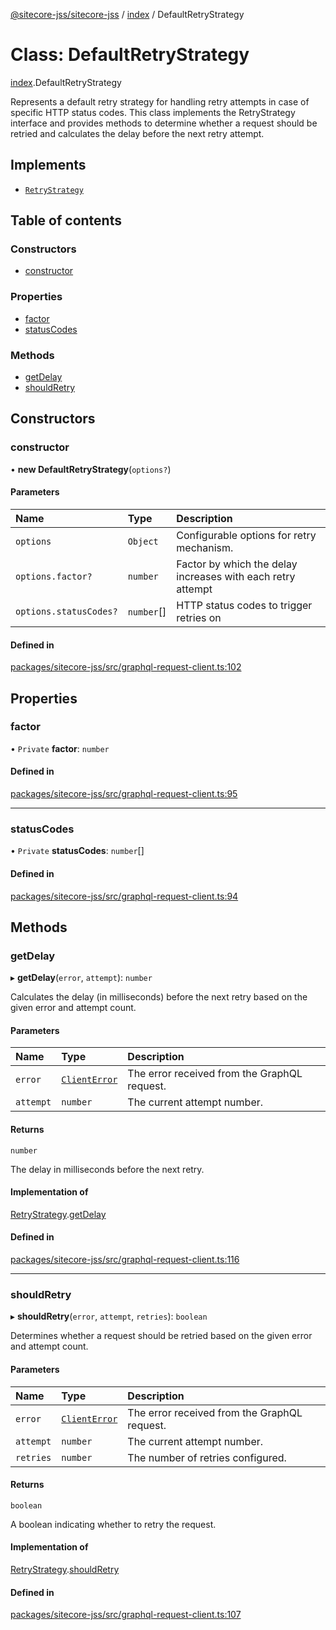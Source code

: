 [@sitecore-jss/sitecore-jss](../README.md) / [index](../modules/index.md) / DefaultRetryStrategy

# Class: DefaultRetryStrategy

[index](../modules/index.md).DefaultRetryStrategy

Represents a default retry strategy for handling retry attempts in case of specific HTTP status codes.
This class implements the RetryStrategy interface and provides methods to determine whether a request
should be retried and calculates the delay before the next retry attempt.

## Implements

- [`RetryStrategy`](../interfaces/index.RetryStrategy.md)

## Table of contents

### Constructors

- [constructor](index.DefaultRetryStrategy.md#constructor)

### Properties

- [factor](index.DefaultRetryStrategy.md#factor)
- [statusCodes](index.DefaultRetryStrategy.md#statuscodes)

### Methods

- [getDelay](index.DefaultRetryStrategy.md#getdelay)
- [shouldRetry](index.DefaultRetryStrategy.md#shouldretry)

## Constructors

### constructor

• **new DefaultRetryStrategy**(`options?`)

#### Parameters

| Name | Type | Description |
| :------ | :------ | :------ |
| `options` | `Object` | Configurable options for retry mechanism. |
| `options.factor?` | `number` | Factor by which the delay increases with each retry attempt |
| `options.statusCodes?` | `number`[] | HTTP status codes to trigger retries on |

#### Defined in

[packages/sitecore-jss/src/graphql-request-client.ts:102](https://github.com/Sitecore/jss/blob/594f73f3f/packages/sitecore-jss/src/graphql-request-client.ts#L102)

## Properties

### factor

• `Private` **factor**: `number`

#### Defined in

[packages/sitecore-jss/src/graphql-request-client.ts:95](https://github.com/Sitecore/jss/blob/594f73f3f/packages/sitecore-jss/src/graphql-request-client.ts#L95)

___

### statusCodes

• `Private` **statusCodes**: `number`[]

#### Defined in

[packages/sitecore-jss/src/graphql-request-client.ts:94](https://github.com/Sitecore/jss/blob/594f73f3f/packages/sitecore-jss/src/graphql-request-client.ts#L94)

## Methods

### getDelay

▸ **getDelay**(`error`, `attempt`): `number`

Calculates the delay (in milliseconds) before the next retry based on the given error and attempt count.

#### Parameters

| Name | Type | Description |
| :------ | :------ | :------ |
| `error` | [`ClientError`](index.ClientError.md) | The error received from the GraphQL request. |
| `attempt` | `number` | The current attempt number. |

#### Returns

`number`

The delay in milliseconds before the next retry.

#### Implementation of

[RetryStrategy](../interfaces/index.RetryStrategy.md).[getDelay](../interfaces/index.RetryStrategy.md#getdelay)

#### Defined in

[packages/sitecore-jss/src/graphql-request-client.ts:116](https://github.com/Sitecore/jss/blob/594f73f3f/packages/sitecore-jss/src/graphql-request-client.ts#L116)

___

### shouldRetry

▸ **shouldRetry**(`error`, `attempt`, `retries`): `boolean`

Determines whether a request should be retried based on the given error and attempt count.

#### Parameters

| Name | Type | Description |
| :------ | :------ | :------ |
| `error` | [`ClientError`](index.ClientError.md) | The error received from the GraphQL request. |
| `attempt` | `number` | The current attempt number. |
| `retries` | `number` | The number of retries configured. |

#### Returns

`boolean`

A boolean indicating whether to retry the request.

#### Implementation of

[RetryStrategy](../interfaces/index.RetryStrategy.md).[shouldRetry](../interfaces/index.RetryStrategy.md#shouldretry)

#### Defined in

[packages/sitecore-jss/src/graphql-request-client.ts:107](https://github.com/Sitecore/jss/blob/594f73f3f/packages/sitecore-jss/src/graphql-request-client.ts#L107)
